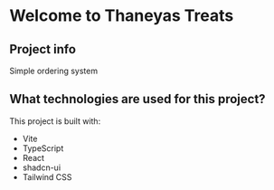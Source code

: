 
# Welcome to Thaneyas Treats

## Project info
Simple ordering system

## What technologies are used for this project?
This project is built with:

- Vite
- TypeScript
- React
- shadcn-ui
- Tailwind CSS



